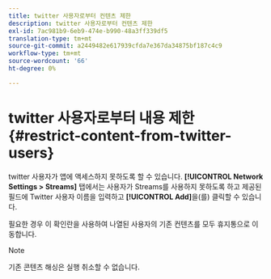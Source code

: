 ```yaml
---
title: twitter 사용자로부터 컨텐츠 제한
description: twitter 사용자로부터 컨텐츠 제한
exl-id: 7ac981b9-6eb9-474e-b990-48a3ff339df5
translation-type: tm+mt
source-git-commit: a2449482e617939cfda7e367da34875bf187c4c9
workflow-type: tm+mt
source-wordcount: '66'
ht-degree: 0%

---
```


# twitter 사용자로부터 내용 제한{#restrict-content-from-twitter-users}

twitter 사용자가 앱에 액세스하지 못하도록 할 수 있습니다. **[!UICONTROL Network Settings > Streams]** 탭에서는 사용자가 Streams를 사용하지 못하도록 하고 제공된 필드에 Twitter 사용자 이름을 입력하고 **[!UICONTROL Add]**&#x200B;을(를) 클릭할 수 있습니다.

필요한 경우 이 확인란을 사용하여 나열된 사용자의 기존 컨텐츠를 모두 휴지통으로 이동합니다.

>[!NOTE]
>
>기존 콘텐츠 해싱은 실행 취소할 수 없습니다.
